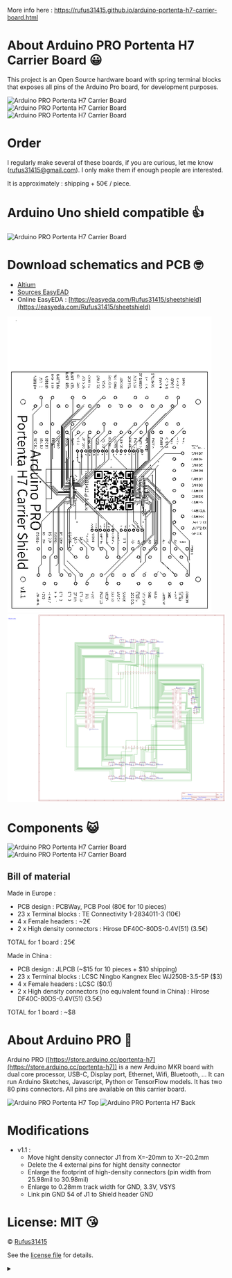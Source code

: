More info here : https://rufus31415.github.io/arduino-portenta-h7-carrier-board.html

# About Arduino PRO Portenta H7 Carrier Board 😀
This project is an Open Source hardware board with spring terminal blocks that exposes all pins of the Arduino Pro board, for development purposes.

![Arduino PRO Portenta H7 Carrier Board](https://raw.githubusercontent.com/Rufus31415/arduino-pro-portenta-h7-carrier-board/master/images/power-on.gif)
![Arduino PRO Portenta H7 Carrier Board](https://raw.githubusercontent.com/Rufus31415/arduino-pro-portenta-h7-carrier-board/master/images/photo-view-with-board.jpg)
![Arduino PRO Portenta H7 Carrier Board](https://raw.githubusercontent.com/Rufus31415/arduino-pro-portenta-h7-carrier-board/master/images/photo-view-with-board.png)

# Order
I regularly make several of these boards, if you are curious, let me know (rufus31415@gmail.com). I only make them if enough people are interested.

It is approximately : shipping + 50€ / piece.


# Arduino Uno shield compatible 👍

![Arduino PRO Portenta H7 Carrier Board](https://raw.githubusercontent.com/Rufus31415/arduino-pro-portenta-h7-carrier-board/master/images/photo-view-with-board-and-shield.png)

# Download schematics and PCB 🤓
- [Altium](https://raw.githubusercontent.com/Rufus31415/arduino-pro-portenta-h7-carrier-board/master/Altium)
- [Sources EasyEAD](https://raw.githubusercontent.com/Rufus31415/arduino-pro-portenta-h7-carrier-board/master/EasyEAD)
- Online EasyEDA : [https://easyeda.com/Rufus31415/sheetshield](https://easyeda.com/Rufus31415/sheetshield)

![Arduino PRO Portenta H7 Carrier Board PCB](https://raw.githubusercontent.com/Rufus31415/arduino-pro-portenta-h7-carrier-board/master/images/pcb.png)
![Arduino PRO Portenta H7 Carrier Board Schematics](https://raw.githubusercontent.com/Rufus31415/arduino-pro-portenta-h7-carrier-board/master/images/schematics.svg)


# Components 😺
![Arduino PRO Portenta H7 Carrier Board](https://raw.githubusercontent.com/Rufus31415/arduino-pro-portenta-h7-carrier-board/master/images/components.png)
![Arduino PRO Portenta H7 Carrier Board](https://raw.githubusercontent.com/Rufus31415/arduino-pro-portenta-h7-carrier-board/master/images/photo-view.jpg)
## Bill of material
Made in Europe :
- PCB design : PCBWay, PCB Pool (80€ for 10 pieces)
- 23 x Terminal blocks : TE Connectivity 1-2834011-3 (10€)
- 4 x Female headers : ~2€
- 2 x High density connectors : Hirose DF40C-80DS-0.4V(51) (3.5€)

TOTAL for 1 board : 25€


Made in China :
- PCB design : JLPCB (~$15 for 10 pieces + $10 shipping)
- 23 x Terminal blocks : LCSC	Ningbo Kangnex Elec WJ250B-3.5-5P ($3)
- 4 x Female headers : LCSC ($0.1)
- 2 x High density connectors (no equivalent found in China) : Hirose DF40C-80DS-0.4V(51) (3.5€)

TOTAL for 1 board : ~$8

# About Arduino PRO 🌈
Arduino PRO ([https://store.arduino.cc/portenta-h7](https://store.arduino.cc/portenta-h7)) is a new Arduino MKR board with dual core processor, USB-C, Display port, Ethernet, Wifi, Bluetooth, ... It can run Arduino Sketches, Javascript, Python or TensorFlow models.
It has two 80 pins connectors. All pins are available on this carrier board.

<img src="https://raw.githubusercontent.com/Rufus31415/arduino-pro-portenta-h7-carrier-board/master/images/portenta-h7-top.jpg" alt="Arduino PRO Portenta H7 Top" width="40%"/>
<img src="https://raw.githubusercontent.com/Rufus31415/arduino-pro-portenta-h7-carrier-board/master/images/portenta-h7-back.jpg" alt="Arduino PRO Portenta H7 Back" width="40%"/>

# Modifications
- v1.1 :
  - Move hight density connector J1 from X=-20mm to X=-20.2mm
  - Delete the 4 external pins for hight density connector
  - Enlarge the footprint of high-density connectors (pin width from 25.98mil to 30.98mil)
  - Enlarge to 0.28mm track width for GND, 3.3V, VSYS
  - Link pin GND 54 of J1 to Shield header GND


# License: MIT 😘

© [Rufus31415](https://rufus31415.github.io)

See the [license file](https://github.com/Rufus31415/arduino-pro-portenta-h7-carrier-board/blob/master/LICENSE) for details.

<details>
<summary></summary>
<img src="https://ga-beacon.appspot.com/UA-163892314-2/arduino-pro-portenta-h7-carrier-board/">
</details>

